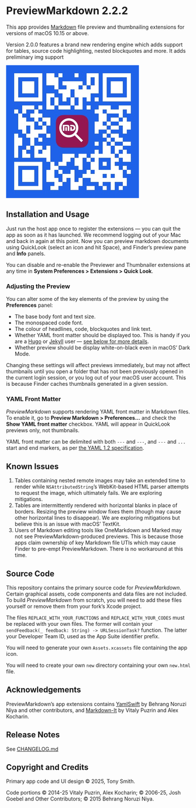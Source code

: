 # PreviewMarkdown 2.2.2

This app provides [Markdown](https://daringfireball.net/projects/markdown/syntax) file preview and thumbnailing extensions for versions of macOS 10.15 or above.

Version 2.0.0 features a brand new rendering engine which adds support for tables, source code highlighting, nested blockquotes and more. It adds preliminary img support

[![PreviewMarkdown App Store QR code](qr-code.jpg)](https://apps.apple.com/gb/app/previewmarkdown/id1492280469)

## Installation and Usage

Just run the host app once to register the extensions &mdash; you can quit the app as soon as it has launched. We recommend logging out of your Mac and back in again at this point. Now you can preview markdown documents using QuickLook (select an icon and hit Space), and Finder’s preview pane and **Info** panels.

You can disable and re-enable the Previewer and Thumbnailer extensions at any time in **System Preferences > Extensions > Quick Look**.

### Adjusting the Preview

You can alter some of the key elements of the preview by using the **Preferences** panel:

- The base body font and text size.
- The monospaced code font.
- The colour of headlines, code, blockquotes and link text.
- Whether YAML front matter should be displayed too. This is handy if you are a [Hugo](https://gohugo.io) or [Jekyll](https://jekyllrb.com) user — [see below for more details](#yaml-front-matter).
- Whether preview should be display white-on-black even in macOS’ Dark Mode.

Changing these settings will affect previews immediately, but may not affect thumbnails until you open a folder that has not been previously opened in the current login session, or you log out of your macOS user account. This is because Finder caches thumbnails generated in a given session.

### YAML Front Matter

*PreviewMarkdown* supports rendering YAML front matter in Markdown files. To enable it, go to **Preview Markdown > Preferences...** and check the **Show YAML front matter** checkbox. YAML will appear in QuickLook previews only, not thumbnails.

YAML front matter can be delimited with both `---` and `---`, and `---` and `...` start and end markers, as per [the YAML 1.2 specification](https://yaml.org).

## Known Issues

1. Tables containing nested remote images may take an extended time to render while `NSAttributedString`’s WebKit-based HTML parser attempts to request the image, which ultimately fails. We are exploring mitigations.
1. Tables are intermittently rendered with horizontal blanks in place of borders. Resizing the preview window fixes them (though may cause other horizontal lines to disappear). We are exploring mitigations but believe this is an issue with macOS’ TextKit.
1. Users of Markdown editing tools like OneMarkdown and Marked may not see PreviewMarkdown-produced previews. This is because those apps claim ownership of key Markdown file UTIs which may cause Finder to pre-empt PreviewMarkdown. There is no workaround at this time.

## Source Code

This repository contains the primary source code for *PreviewMarkdown*. Certain graphical assets, code components and data files are not included. To build *PreviewMarkdown* from scratch, you will need to add these files yourself or remove them from your fork’s Xcode project.

The files `REPLACE_WITH_YOUR_FUNCTIONS` and `REPLACE_WITH_YOUR_CODES` must be replaced with your own files. The former will contain your `sendFeedback(_ feedback: String) -> URLSessionTask?` function. The latter your Developer Team ID, used as the App Suite identifier prefix.

You will need to generate your own `Assets.xcassets` file containing the app icon.

You will need to create your own `new` directory containing your own `new.html` file.

## Acknowledgements

PreviewMarkdown’s app extensions contains [YamlSwift](https://github.com/behrang/YamlSwift) by Behrang Noruzi Niya and other contributors, and [Markdown-It](https://github.com/markdown-it/markdown-it) by Vitaly Puzrin and Alex Kocharin.

## Release Notes

See [CHANGELOG.md](CHANGELOG.md)

## Copyright and Credits ##

Primary app code and UI design &copy; 2025, Tony Smith.

Code portions &copy; 2014-25 Vitaly Puzrin, Alex Kocharin; &copy; 2006-25, Josh Goebel and Other Contributors; &copy; 2015 Behrang Noruzi Niya. 
